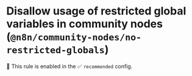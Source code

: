 # Disallow usage of restricted global variables in community nodes (`@n8n/community-nodes/no-restricted-globals`)

💼 This rule is enabled in the ✅ `recommended` config.

<!-- end auto-generated rule header -->
